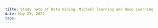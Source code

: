 ```yaml
---
tilte: Study note of Data mining、Michael learning and Deep Learning
date: May 23, 2022
tags:
---
```


